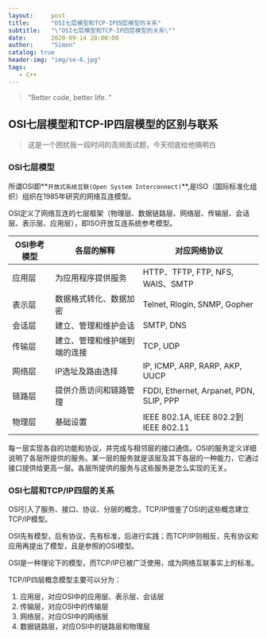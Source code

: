 ```yaml
---
layout:     post
title:      "OSI七层模型和TCP-IP四层模型的关系"
subtitle:   "\"OSI七层模型和TCP-IP四层模型的关系\""
date:       2020-09-14 20:00:00
author:     "Simon"
catalog: true
header-img: "img/se-6.jpg"
tags:
   - C++
---
```


> “Better code, better life. ”

## OSI七层模型和TCP-IP四层模型的区别与联系

> 这是一个困扰我一段时间的高频面试题，今天彻底给他搞明白

### OSI七层模型

所谓OSI即**`开放式系统互联(Open System Interconnect)`**,是ISO（国际标准化组织）组织在1985年研究的网络互连模型。

OSI定义了网络互连的七层框架（物理层、数据链路层、网络层、传输层、会话层、表示层、应用层），即ISO开放互连系统参考模型。

| OSI参考模型 | 各层的解释                   | 对应网络协议                            |
| ----------- | ---------------------------- | --------------------------------------- |
| 应用层      | 为应用程序提供服务           | HTTP、TFTP, FTP, NFS, WAIS、SMTP        |
| 表示层      | 数据格式转化、数据加密       | Telnet, Rlogin, SNMP, Gopher            |
| 会话层      | 建立、管理和维护会话         | SMTP, DNS                               |
| 传输层      | 建立、管理和维护端到端的连接 | TCP, UDP                                |
| 网络层      | IP选址及路由选择             | IP, ICMP, ARP, RARP, AKP, UUCP          |
| 链路层      | 提供介质访问和链路管理       | FDDI, Ethernet, Arpanet, PDN, SLIP, PPP |
| 物理层      | 基础设置                     | IEEE 802.1A, IEEE 802.2到IEEE 802.11    |

每一层实现各自的功能和协议，并完成与相邻层的接口通信。OSI的服务定义详细说明了各层所提供的服务。某一层的服务就是该层及其下各层的一种能力，它通过接口提供给更高一层。各层所提供的服务与这些服务是怎么实现的无关。

### OSI七层和TCP/IP四层的关系

OSI引入了服务、接口、协议、分层的概念，TCP/IP借鉴了OSI的这些概念建立TCP/IP模型。

OSI先有模型，后有协议，先有标准，后进行实践；而TCP/IP则相反，先有协议和应用再提出了模型，且是参照的OSI模型。

OSI是一种理论下的模型，而TCP/IP已被广泛使用，成为网络互联事实上的标准。

TCP/IP四层概念模型主要可以分为：

1. 应用层，对应OSI中的应用层、表示层、会话层
2. 传输层，对应OSI中的传输层
3. 网络层，对应OSI中的网络层
4. 数据链路层，对应OSI中的链路层和物理层

